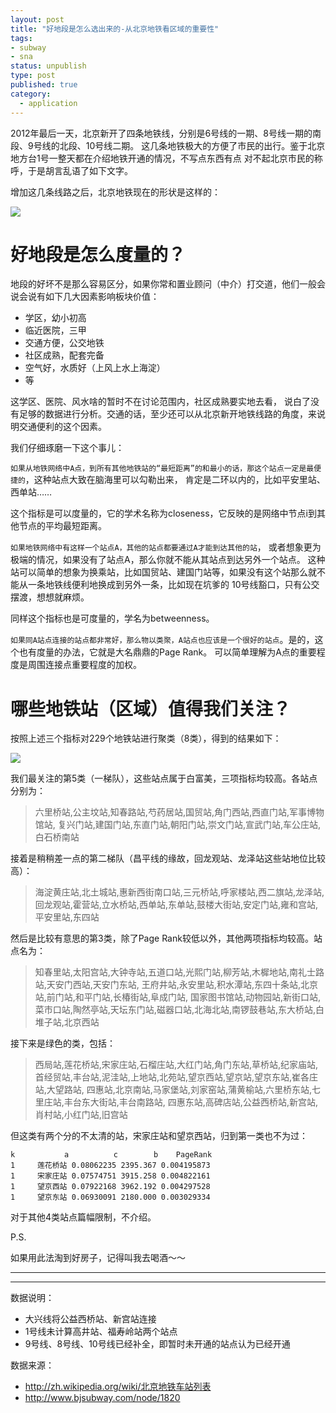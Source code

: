 ```yaml
--- 
layout: post
title: "好地段是怎么选出来的-从北京地铁看区域的重要性"
tags: 
- subway
- sna
status: unpublish
type: post
published: true
category:
  - application
---
```


2012年最后一天，北京新开了四条地铁线，分别是6号线的一期、8号线一期的南段、9号线的北段、10号线二期。
这几条地铁极大的方便了市民的出行。鉴于北京地方台1号一整天都在介绍地铁开通的情况，不写点东西有点
对不起北京市民的称呼，于是胡言乱语了如下文字。

增加这几条线路之后，北京地铁现在的形状是这样的：

![](http://upload.wikimedia.org/wikipedia/commons/f/ff/Beijing-Subway.png)


# 好地段是怎么度量的？

地段的好坏不是那么容易区分，如果你常和置业顾问（中介）打交道，他们一般会说会说有如下几大因素影响板块价值：

- 学区，幼小初高
- 临近医院，三甲
- 交通方便，公交地铁
- 社区成熟，配套完备
- 空气好，水质好（上风上水上海淀）
- 等

这学区、医院、风水啥的暂时不在讨论范围内，社区成熟要实地去看，
说白了没有足够的数据进行分析。交通的话，至少还可以从北京新开地铁线路的角度，来说明交通便利的这个因素。

我们仔细琢磨一下这个事儿：


`如果从地铁网络中A点，到所有其他地铁站的“最短距离”的和最小的话，那这个站点一定是最便捷的`，这种站点大致在脑海里可以勾勒出来，
肯定是二环以内的，比如平安里站、西单站…… 

这个指标是可以度量的，它的学术名称为closeness，它反映的是网络中节点i到其他节点的平均最短距离。

`如果地铁网络中有这样一个站点A，其他的站点都要通过A才能到达其他的站`，
或者想象更为极端的情况，如果没有了站点A，那么你就不能从其站点到达另外一个站点。
这种站可以简单的想象为换乘站，比如国贸站、建国门站等，如果没有这个站那么就不能从一条地铁线便利地换成到另外一条，比如现在坑爹的
10号线豁口，只有公交摆渡，想想就麻烦。

同样这个指标也是可度量的，学名为betweenness。

`如果同A站点连接的站点都非常好，那么物以类聚，A站点也应该是一个很好的站点`。是的，这个也有度量的办法，它就是大名鼎鼎的Page Rank。
可以简单理解为A点的重要程度是周围连接点重要程度的加权。

# 哪些地铁站（区域）值得我们关注？

按照上述三个指标对229个地铁站进行聚类（8类），得到的结果如下：

![](http://i.imgur.com/fwdpM.png)

我们最关注的第5类（一梯队），这些站点属于白富美，三项指标均较高。各站点分别为：

> 六里桥站,公主坟站,知春路站,芍药居站,国贸站,角门西站,西直门站,军事博物馆站,
> 复兴门站,建国门站,东直门站,朝阳门站,崇文门站,宣武门站,车公庄站,白石桥南站

接着是稍稍差一点的第二梯队（昌平线的缘故，回龙观站、龙泽站这些站地位比较高）：

> 海淀黄庄站,北土城站,惠新西街南口站,三元桥站,呼家楼站,西二旗站,龙泽站,
> 回龙观站,霍营站,立水桥站,西单站,东单站,鼓楼大街站,安定门站,雍和宫站,平安里站,东四站

然后是比较有意思的第3类，除了Page Rank较低以外，其他两项指标均较高。站点名为：

> 知春里站,太阳宫站,大钟寺站,五道口站,光熙门站,柳芳站,木樨地站,南礼士路站,天安门西站,天安门东站,
> 王府井站,永安里站,积水潭站,东四十条站,北京站,前门站,和平门站,长椿街站,阜成门站,
> 国家图书馆站,动物园站,新街口站,菜市口站,陶然亭站,天坛东门站,磁器口站,北海北站,南锣鼓巷站,东大桥站,白堆子站,北京西站

接下来是绿色的类，包括：

> 西局站,莲花桥站,宋家庄站,石榴庄站,大红门站,角门东站,草桥站,纪家庙站,
> 首经贸站,丰台站,泥洼站,上地站,北苑站,望京西站,望京站,望京东站,崔各庄站,大望路站,
> 四惠站,北京南站,马家堡站,刘家窑站,蒲黄榆站,六里桥东站,七里庄站,丰台东大街站,丰台南路站,
> 四惠东站,高碑店站,公益西桥站,新宫站,肖村站,小红门站,旧宫站

但这类有两个分的不太清的站，宋家庄站和望京西站，归到第一类也不为过：

    k           a          c        b    PageRank
    1     莲花桥站 0.08062235 2395.367 0.004195873
    1     宋家庄站 0.07574751 3915.258 0.004822161
    1     望京西站 0.07922168 3962.192 0.004297528
    1     望京东站 0.06930091 2180.000 0.003029334


对于其他4类站点篇幅限制，不介绍。

P.S.

如果用此法淘到好房子，记得叫我去喝酒～～

-------
-------

数据说明：

- 大兴线将公益西桥站、新宫站连接
- 1号线未计算高井站、福寿岭站两个站点
- 9号线、8号线、10号线已经补全，即暂时未开通的站点认为已经开通

数据来源：

- http://zh.wikipedia.org/wiki/北京地铁车站列表
- http://www.bjsubway.com/node/1820